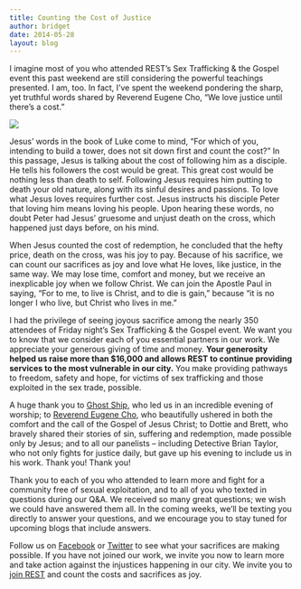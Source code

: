 ```yaml
---
title: Counting the Cost of Justice
author: bridget
date: 2014-05-28
layout: blog
---
```


I imagine most of you who attended REST’s Sex Trafficking & the Gospel event this past weekend are still considering the powerful teachings presented. I am, too. In fact, I’ve spent the weekend pondering the sharp, yet truthful words shared by Reverend Eugene Cho, “We love justice until there’s a cost.”

![](http://stopbuyinggirls.com/uploads/Counting-the-Cost-of-Justice.jpg)

Jesus’ words in the book of Luke come to mind, “For which of you, intending to build a tower, does not sit down first and count the cost?” In this passage, Jesus is talking about the cost of following him as a disciple. He tells his followers the cost would be great. This great cost would be nothing less than death to self. Following Jesus requires him putting to death your old nature, along with its sinful desires and passions. To love what Jesus loves requires further cost. Jesus instructs his disciple Peter that loving him means loving his people. Upon hearing these words, no doubt Peter had Jesus’ gruesome and unjust death on the cross, which happened just days before, on his mind.

When Jesus counted the cost of redemption, he concluded that the hefty price, death on the cross, was his joy to pay. Because of his sacrifice, we can count our sacrifices as joy and love what He loves, like justice, in the same way. We may lose time, comfort and money, but we receive an inexplicable joy when we follow Christ. We can join the Apostle Paul in saying, “For to me, to live is Christ, and to die is gain,” because “it is no longer I who live, but Christ who lives in me.”

I had the privilege of seeing joyous sacrifice among the nearly 350 attendees of Friday night’s Sex Trafficking & the Gospel event. We want you to know that we consider each of you essential partners in our work. We appreciate your generous giving of time and money. <b>Your generosity helped us raise more than $16,000 and allows REST to continue providing services to the most vulnerable in our city.</b> You make providing pathways to freedom, safety and hope, for victims of sex trafficking and those exploited in the sex trade, possible.

A huge thank you to [Ghost Ship](http://marshill.bandcamp.com/album/a-river-with-no-end), who led us in an incredible evening of worship; to [Reverend Eugene Cho](http://www.seattlequest.org/bio/eugene-cho), who beautifully ushered in both the comfort and the call of the Gospel of Jesus Christ; to Dottie and Brett, who bravely shared their stories of sin, suffering and redemption, made possible only by Jesus; and to all our panelists – including Detective Brian Taylor, who not only fights for justice daily, but gave up his evening to include us in his work. Thank you! Thank you!

Thank you to each of you who attended to learn more and fight for a community free of sexual exploitation, and to all of you who texted in questions during our Q&A. We received so many great questions; we wish we could have answered them all. In the coming weeks, we’ll be texting you directly to answer your questions, and we encourage you to stay tuned for upcoming blogs that include answers.

Follow us on [Facebook](https://www.facebook.com/wewantrest?ref=hl) or [Twitter](https://twitter.com/iwantrest) to see what your sacrifices are making possible. If you have not joined our work, we invite you now to learn more and take action against the injustices happening in our city. We invite you to [join REST](http://iwantrest.com/about/) and count the costs and sacrifices as joy.